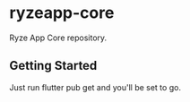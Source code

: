 # ryzeapp-core

Ryze App Core repository.

## Getting Started

Just run flutter pub get and you'll be set to go.
